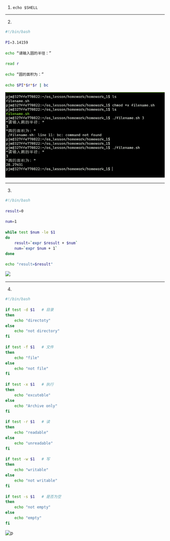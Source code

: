 1. `echo $SHELL`

---

2. 
```sh
#!/bin/bash

PI=3.14159

echo “请输入圆的半径：”

read r

echo “圆的面积为：”

echo $PI*$r*$r | bc
```

![](./img/111.png)

---

3. 
```sh
#!/bin/bash

result=0

num=1

while test $num -le $1
do
    result=`expr $result + $num`
    num=`expr $num + 1`
done

echo "result=$result"
```

![](https://edu-image.nosdn.127.net/dae7098953e24f8883a03f6ee028a3ba.png)

---

4. 
```sh
#!/bin/bash

if test -d $1   # 目录
then
    echo "directoty"
else
    echo "not directory"
fi

if test -f $1   # 文件
then
    echo "file"
else
    echo "not file"
fi

if test -x $1   # 执行
then
    echo "excuteble"
else
    echo "Archive only"
fi

if test -r $1   # 读
then
    echo "readable"
else
    echo "unreadable"
fi

if test -w $1   # 写
then
    echo "writable"
else
    echo "not writable"
fi

if test -s $1   # 是否为空
then
    echo "not empty"
else
    echo "empty"
fi
```

![p](https://edu-image.nosdn.127.net/1a02cd4079c24fc88b67da72f757d27f.png)